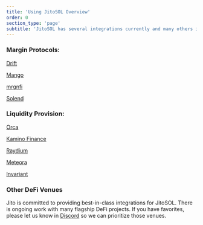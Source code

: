 ```yaml
---
title: 'Using JitoSOL Overview'
order: 0
section_type: 'page'
subtitle: 'JitoSOL has several integrations currently and many others in the process of being added'
---
```



### Margin Protocols:

[Drift](/jitosol/get-started/using-jitosol-flow/drift)

[Mango](/jitosol/get-started/using-jitosol-flow/mango)

[mrgnfi](/jitosol/get-started/using-jitosol-flow/mrgnfi)

[Solend](/jitosol/get-started/using-jitosol-flow/solend)​​

### **Liquidity Provision:**

[Orca](/jitosol/get-started/using-jitosol-flow/orca)

[Kamino Finance](/jitosol/get-started/using-jitosol-flow/kamino)

[Raydium](/jitosol/get-started/using-jitosol-flow/raydium)

[Meteora](/jitosol/get-started/using-jitosol-flow/meteora)

[Invariant](/jitosol/get-started/using-jitosol-flow/invariant)

### Other DeFi Venues

Jito is committed to providing best-in-class integrations for JitoSOL. There is ongoing work with many flagship DeFi projects. If you have favorites, please let us know in [Discord](https://discord.gg/5wGU5Bbz8E) so we can prioritize those venues.

